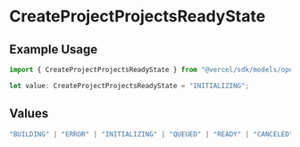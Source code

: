 # CreateProjectProjectsReadyState

## Example Usage

```typescript
import { CreateProjectProjectsReadyState } from "@vercel/sdk/models/operations/createproject.js";

let value: CreateProjectProjectsReadyState = "INITIALIZING";
```

## Values

```typescript
"BUILDING" | "ERROR" | "INITIALIZING" | "QUEUED" | "READY" | "CANCELED"
```
